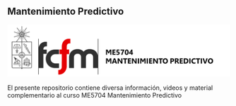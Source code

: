 ## Mantenimiento Predictivo

<img src=bin/Banner.png>

El presente repositorio contiene diversa información, videos y material complementario al curso ME5704 Mantenimiento Predictivo

